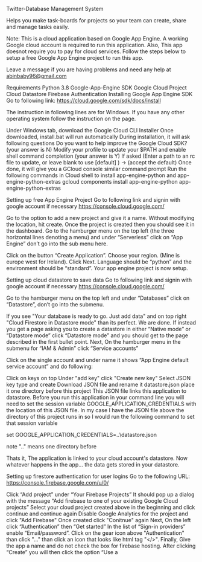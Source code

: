 Twitter-Database Management System

Helps you make task-boards for projects so your team can create, share and manage tasks easily.

Note: This is a cloud application based on Google App Engine. A working Google cloud account is required to run this application. Also, This app doesnot require you to pay for cloud services. Follow the steps below to setup a free Google App Engine project to run this app.

Leave a message if you are having problems and need any help at abinbaby96@gmail.com

Requirements Python 3.8 Google-App-Engine SDK Google Cloud Project Cloud Datastore Firebase Authentication Installing Google App Engine SDK Go to following link: https://cloud.google.com/sdk/docs/install

The instruction in following lines are for Windows. If you have any other operating system follow the instruction on the page.

Under Windows tab, download the Google Cloud CLI Installer Once downloaded, install.bat will run automatically During installation, it will ask following questions Do you want to help improve the Google Cloud SDK? (your answer is N) Modify your profile to update your $PATH and enable shell command completion (your answer is Y) If asked (Enter a path to an rc file to update, or leave blank to use [default] ) -> (accept the default) Once done, it will give you a GCloud console similar command prompt Run the following commands in Cloud shell to install app-engine-python and app-engine-python-extras gcloud components install app-engine-python app-engine-python-extras

Setting up free App Engine Project Go to following link and signin with google account if necessary https://console.cloud.google.com/

Go to the option to add a new project and give it a name. Without modifying the location, hit create. Once the project is created then you should see it in the dashboard. Go to the hamburger menu on the top left (the three horizontal lines denoting a menu) and under “Serverless” click on “App Engine” don’t go into the sub menu here.

Click on the button “Create Application”. Choose your region. (Mine is europe west for Ireland). Click Next. Language should be “python” and the environment should be “standard”. Your app engine project is now setup.

Setting up cloud datastore to save data Go to following link and signin with google account if necessary https://console.cloud.google.com/

Go to the hamburger menu on the top left and under “Databases” click on “Datastore”, don’t go into the submenu.

If you see "Your database is ready to go. Just add data" and on top right "Cloud Firestore in Datastore mode" than its perfect. We are done. If instead you get a page asking you to create a datastore in either “Native mode” or “Datastore mode” click “Datastore mode” and you should get to the page described in the first bullet point. Next, On the hamburger menu in the submenu for “IAM & Admin” click “Service accounts”

Click on the single account and under name it shows “App Engine default service account” and do following:

Click on keys on top Under "add key" click "Create new key" Select JSON key type and create Download JSON file and rename it datastore.json place it one directory before this project This JSON file links this application to datastore. Before you run this application in your command line you will need to set the session variable GOOGLE_APPLICATION_CREDENTIALS with the location of this JSON file. In my case I have the JSON file above the directory of this project runs in so I would run the following command to set that session variable

set GOOGLE_APPLICATION_CREDENTIALS=..\datastore.json

note ".." means one directory before

Thats it, The application is linked to your cloud account's datastore. Now whatever happens in the app... the data gets stored in your datastore.

Setting up firestore authentication for user logins Go to the following URL: https://console.firebase.google.com/u/0/

Click “Add project” under “Your Firebase Projects” It should pop up a dialog with the message “Add firebase to one of your existing Google Cloud projects” Select your cloud project created above in the beginning and click continue and continue again Disable Google Analytics for the project and click "Add Firebase" Once created click "Conitnue" again Next, On the left click “Authentication” then “Get started” In the list of “Sign-in providers” enable “Email/password”. Click on the gear icon above "Authentication" than click "..." than click an icon that looks like html tag "</>". Finally, Give the app a name and do not check the box for firebase hosting. After clicking “Create” you will then click the option “Use a <script> tag” and take a copy of the template code provided there and fill in the details in the lines below.

In application folder, open the file following the path ../static/app-setup.js

This file includes a code like this

var firebaseConfig = { apiKey: "xxxxxxxxxxxxxxxxxxxxxxxxxxxxxxxxxxxxx", authDomain: "xxxxxxxxxxxxxx.firebaseapp.com", projectId: "xxxxxxxxxxxxxxxxxx", storageBucket: "xxxxxxxxxxxxxxxx.appspot.com", messagingSenderId: "xxxxxxxxxxxxxxxxx", appId: "xxxxxxxxxxxxxxxxxxxxxxxxxxxxxxx" }; Just copy paste your firebase details you got in the code and your are good to go. Datastore is attached to your Application.

Leave a message if you are having problems and need any help at abinbaby96@gmail.com

